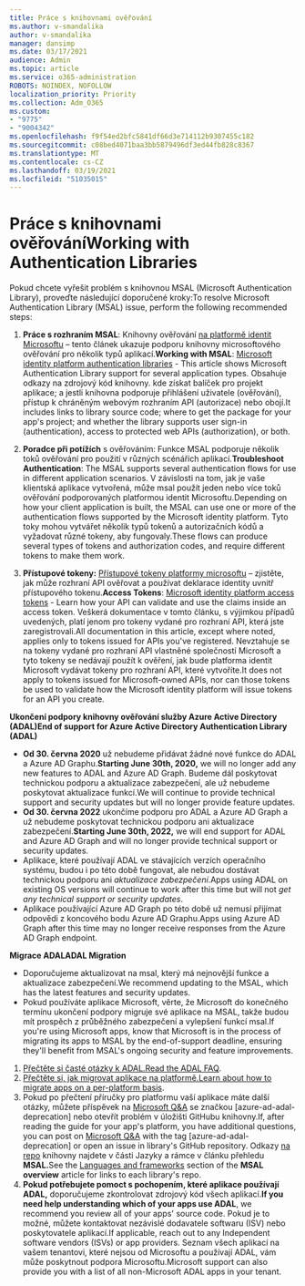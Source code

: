 ```yaml
---
title: Práce s knihovnami ověřování
ms.author: v-smandalika
author: v-smandalika
manager: dansimp
ms.date: 03/17/2021
audience: Admin
ms.topic: article
ms.service: o365-administration
ROBOTS: NOINDEX, NOFOLLOW
localization_priority: Priority
ms.collection: Adm_O365
ms.custom:
- "9775"
- "9004342"
ms.openlocfilehash: f9f54ed2bfc5841df66d3e714112b9307455c182
ms.sourcegitcommit: c08bed4071baa3bb5879496df3ed44fb828c8367
ms.translationtype: MT
ms.contentlocale: cs-CZ
ms.lasthandoff: 03/19/2021
ms.locfileid: "51035015"
---
```

# <a name="working-with-authentication-libraries"></a><span data-ttu-id="f5bc1-102">Práce s knihovnami ověřování</span><span class="sxs-lookup"><span data-stu-id="f5bc1-102">Working with Authentication Libraries</span></span>

<span data-ttu-id="f5bc1-103">Pokud chcete vyřešit problém s knihovnou MSAL (Microsoft Authentication Library), proveďte následující doporučené kroky:</span><span class="sxs-lookup"><span data-stu-id="f5bc1-103">To resolve Microsoft Authentication Library (MSAL) issue, perform the following recommended steps:</span></span>

1. <span data-ttu-id="f5bc1-104">**Práce s rozhraním MSAL**: Knihovny ověřování [na platformě identit Microsoftu](https://docs.microsoft.com/azure/active-directory/develop/reference-v2-libraries) – tento článek ukazuje podporu knihovny microsoftového ověřování pro několik typů aplikací.</span><span class="sxs-lookup"><span data-stu-id="f5bc1-104">**Working with MSAL**: [Microsoft identity platform authentication libraries](https://docs.microsoft.com/azure/active-directory/develop/reference-v2-libraries) - This article shows Microsoft Authentication Library support for several application types.</span></span> <span data-ttu-id="f5bc1-105">Obsahuje odkazy na zdrojový kód knihovny. kde získat balíček pro projekt aplikace; a jestli knihovna podporuje přihlášení uživatele (ověřování), přístup k chráněným webovým rozhraním API (autorizace) nebo obojí.</span><span class="sxs-lookup"><span data-stu-id="f5bc1-105">It includes links to library source code; where to get the package for your app's project; and whether the library supports user sign-in (authentication), access to protected web APIs (authorization), or both.</span></span>

2. <span data-ttu-id="f5bc1-106">**Poradce při potížích** s ověřováním: Funkce MSAL podporuje několik toků ověřování pro použití v různých scénářích aplikací.</span><span class="sxs-lookup"><span data-stu-id="f5bc1-106">**Troubleshoot Authentication**: The MSAL supports several authentication flows for use in different application scenarios.</span></span> <span data-ttu-id="f5bc1-107">V závislosti na tom, jak je vaše klientská aplikace vytvořená, může msal použít jeden nebo více toků ověřování podporovaných platformou identit Microsoftu.</span><span class="sxs-lookup"><span data-stu-id="f5bc1-107">Depending on how your client application is built, the MSAL can use one or more of the authentication flows supported by the Microsoft identity platform.</span></span> <span data-ttu-id="f5bc1-108">Tyto toky mohou vytvářet několik typů tokenů a autorizačních kódů a vyžadovat různé tokeny, aby fungovaly.</span><span class="sxs-lookup"><span data-stu-id="f5bc1-108">These flows can produce several types of tokens and authorization codes, and require different tokens to make them work.</span></span>

3. <span data-ttu-id="f5bc1-109">**Přístupové tokeny:** [Přístupové tokeny platformy microsoftu](https://docs.microsoft.com/azure/active-directory/develop/access-tokens) – zjistěte, jak může rozhraní API ověřovat a používat deklarace identity uvnitř přístupového tokenu.</span><span class="sxs-lookup"><span data-stu-id="f5bc1-109">**Access Tokens**: [Microsoft identity platform access tokens](https://docs.microsoft.com/azure/active-directory/develop/access-tokens) - Learn how your API can validate and use the claims inside an access token.</span></span> <span data-ttu-id="f5bc1-110">Veškerá dokumentace v tomto článku, s výjimkou případů uvedených, platí jenom pro tokeny vydané pro rozhraní API, která jste zaregistrovali.</span><span class="sxs-lookup"><span data-stu-id="f5bc1-110">All documentation in this article, except where noted, applies only to tokens issued for APIs you've registered.</span></span> <span data-ttu-id="f5bc1-111">Nevztahuje se na tokeny vydané pro rozhraní API vlastněné společností Microsoft a tyto tokeny se nedávají použít k ověření, jak bude platforma identit Microsoft vydávat tokeny pro rozhraní API, které vytvoříte.</span><span class="sxs-lookup"><span data-stu-id="f5bc1-111">It does not apply to tokens issued for Microsoft-owned APIs, nor can those tokens be used to validate how the Microsoft identity platform will issue tokens for an API you create.</span></span>

<span data-ttu-id="f5bc1-112">**Ukončení podpory knihovny ověřování služby Azure Active Directory (ADAL)**</span><span class="sxs-lookup"><span data-stu-id="f5bc1-112">**End of support for Azure Active Directory Authentication Library (ADAL)**</span></span>

- <span data-ttu-id="f5bc1-113">**Od 30. června 2020** už nebudeme přidávat žádné nové funkce do ADAL a Azure AD Graphu.</span><span class="sxs-lookup"><span data-stu-id="f5bc1-113">**Starting June 30th, 2020,** we will no longer add any new features to ADAL and Azure AD Graph.</span></span> <span data-ttu-id="f5bc1-114">Budeme dál poskytovat technickou podporu a aktualizace zabezpečení, ale už nebudeme poskytovat aktualizace funkcí.</span><span class="sxs-lookup"><span data-stu-id="f5bc1-114">We will continue to provide technical support and security updates but will no longer provide feature updates.</span></span>
- <span data-ttu-id="f5bc1-115">**Od 30. června 2022** ukončíme podporu pro ADAL a Azure AD Graph a už nebudeme poskytovat technickou podporu ani aktualizace zabezpečení.</span><span class="sxs-lookup"><span data-stu-id="f5bc1-115">**Starting June 30th, 2022,** we will end support for ADAL and Azure AD Graph and will no longer provide technical support or security updates.</span></span>
- <span data-ttu-id="f5bc1-116">Aplikace, které používají ADAL ve stávajících verzích operačního systému, budou i po této době fungovat, ale nebudou dostávat technickou podporu ani *aktualizace zabezpečení*.</span><span class="sxs-lookup"><span data-stu-id="f5bc1-116">Apps using ADAL on existing OS versions will continue to work after this time but will not *get any technical support or security updates*.</span></span>
- <span data-ttu-id="f5bc1-117">Aplikace používající Azure AD Graph po této době už nemusí přijímat odpovědi z koncového bodu Azure AD Graphu.</span><span class="sxs-lookup"><span data-stu-id="f5bc1-117">Apps using Azure AD Graph after this time may no longer receive responses from the Azure AD Graph endpoint.</span></span>

<span data-ttu-id="f5bc1-118">**Migrace ADAL**</span><span class="sxs-lookup"><span data-stu-id="f5bc1-118">**ADAL Migration**</span></span>

- <span data-ttu-id="f5bc1-119">Doporučujeme aktualizovat na msal, který má nejnovější funkce a aktualizace zabezpečení.</span><span class="sxs-lookup"><span data-stu-id="f5bc1-119">We recommend updating to the MSAL, which has the latest features and security updates.</span></span>
- <span data-ttu-id="f5bc1-120">Pokud používáte aplikace Microsoft, věrte, že Microsoft do konečného termínu ukončení podpory migruje své aplikace na MSAL, takže budou mít prospěch z průběžného zabezpečení a vylepšení funkcí msal.</span><span class="sxs-lookup"><span data-stu-id="f5bc1-120">If you're using Microsoft apps, know that Microsoft is in the process of migrating its apps to MSAL by the end-of-support deadline, ensuring they'll benefit from MSAL's ongoing security and feature improvements.</span></span>

1. <span data-ttu-id="f5bc1-121">[Přečtěte si časté otázky k ADAL.](https://docs.microsoft.com/azure/active-directory/develop/msal-migration#frequently-asked-questions-faq)</span><span class="sxs-lookup"><span data-stu-id="f5bc1-121">[Read the ADAL FAQ](https://docs.microsoft.com/azure/active-directory/develop/msal-migration#frequently-asked-questions-faq).</span></span>
2. <span data-ttu-id="f5bc1-122">[Přečtěte si, jak migrovat aplikace na platformě.](https://docs.microsoft.com/azure/active-directory/develop/msal-migration#migration-guidance)</span><span class="sxs-lookup"><span data-stu-id="f5bc1-122">[Learn about how to migrate apps on a per-platform basis](https://docs.microsoft.com/azure/active-directory/develop/msal-migration#migration-guidance).</span></span>
3. <span data-ttu-id="f5bc1-123">Pokud po přečtení příručky pro platformu vaší aplikace máte další otázky, můžete příspěvek na [Microsoft Q&A](https://docs.microsoft.com/answers/topics/azure-ad-adal-deprecation.html) se značkou [azure-ad-adal-deprecation] nebo otevřít problém v úložišti GitHubu knihovny.</span><span class="sxs-lookup"><span data-stu-id="f5bc1-123">If, after reading the guide for your app's platform, you have additional questions, you can post on [Microsoft Q&A](https://docs.microsoft.com/answers/topics/azure-ad-adal-deprecation.html) with the tag [azure-ad-adal-deprecation] or open an issue in library's GitHub repository.</span></span> <span data-ttu-id="f5bc1-124">Odkazy [na repo](https://docs.microsoft.com/azure/active-directory/develop/msal-overview#languages-and-frameworks) knihovny najdete v části Jazyky a rámce v článku přehledu **MSAL.**</span><span class="sxs-lookup"><span data-stu-id="f5bc1-124">See the [Languages and frameworks](https://docs.microsoft.com/azure/active-directory/develop/msal-overview#languages-and-frameworks) section of the **MSAL overview** article for links to each library's repo.</span></span>
4. <span data-ttu-id="f5bc1-125">**Pokud potřebujete pomoct s pochopením, které aplikace používají ADAL,** doporučujeme zkontrolovat zdrojový kód všech aplikací.</span><span class="sxs-lookup"><span data-stu-id="f5bc1-125">**If you need help understanding which of your apps use ADAL**, we recommend you review all of your apps' source code.</span></span> <span data-ttu-id="f5bc1-126">Pokud je to možné, můžete kontaktovat nezávislé dodavatele softwaru (ISV) nebo poskytovatele aplikací.</span><span class="sxs-lookup"><span data-stu-id="f5bc1-126">If applicable, reach out to any Independent software vendors (ISVs) or app providers.</span></span> <span data-ttu-id="f5bc1-127">Seznam všech aplikací na vašem tenantovi, které nejsou od Microsoftu a používají ADAL, vám může poskytnout podpora Microsoftu.</span><span class="sxs-lookup"><span data-stu-id="f5bc1-127">Microsoft support can also provide you with a list of all non-Microsoft ADAL apps in your tenant.</span></span>







